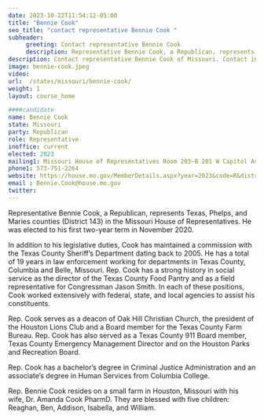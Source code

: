 ```yaml
---
date: 2023-10-22T11:54:12-05:00
title: "Bennie Cook"
seo_title: "contact representative Bennie Cook "
subheader:
     greeting: Contact representative Bennie Cook
     description: Representative Bennie Cook, a Republican, represents Texas, Phelps, and Maries counties (District 143) in the Missouri House of Representatives. He was elected to his first two-year term in November 2020.
description: Contact representative Bennie Cook of Missouri. Contact information for Bennie Cook includes email address, phone number, and mailing address.
image: bennie-cook.jpeg
video:
url:  /states/missouri/bennie-cook/
weight: 1
layout: course_home

####candidate
name: Bennie Cook
state: Missouri
party: Republican
role: Representative
inoffice: current
elected: 2023
mailing1: Missouri House of Representatives Room 203-B 201 W Capitol Ave Jefferson City, MO 65101
phone1: 573-751-2264
website: https://house.mo.gov/MemberDetails.aspx?year=2023&code=R&district=143/
email : Bennie.Cook@house.mo.gov
twitter:
---
```


Representative Bennie Cook, a Republican, represents Texas, Phelps, and Maries counties (District 143) in the Missouri House of Representatives. He was elected to his first two-year term in November 2020.

In addition to his legislative duties, Cook has maintained a commission with the Texas County Sheriff’s Department dating back to 2005. He has a total of 19 years in law enforcement working for departments in Texas County, Columbia and Belle, Missouri. Rep. Cook has a strong history in social service as the director of the Texas County Food Pantry and as a field representative for Congressman Jason Smith. In each of these positions, Cook worked extensively with federal, state, and local agencies to assist his constituents.

Rep. Cook serves as a deacon of Oak Hill Christian Church, the president of the Houston Lions Club and a Board member for the Texas County Farm Bureau. Rep. Cook has also served as a Texas County 911 Board member, Texas County Emergency Management Director and on the Houston Parks and Recreation Board.

Rep. Cook has a bachelor’s degree in Criminal Justice Administration and an associate’s degree in Human Services from Columbia College.

Rep. Bennie Cook resides on a small farm in Houston, Missouri with his wife, Dr. Amanda Cook PharmD. They are blessed with five children: Reaghan, Ben, Addison, Isabella, and William.
